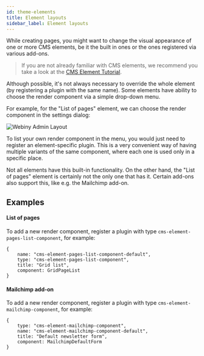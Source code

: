 ```yaml
---
id: theme-elements
title: Element layouts
sidebar_label: Element layouts
---
```


While creating pages, you might want to change the visual appearance of one or more CMS elements, be it the built
in ones or the ones registered via various add-ons.

> If you are not already familiar with CMS elements, we recommend
> you take a look at the [CMS Element Tutorial](/docs/developer-tutorials/cms-element-overview).

Although possible, it's not always necessary to override the whole element (by registering a plugin with the 
same name). Some elements have ability to choose the render component via a simple drop-down 
menu.

For example, for the "List of pages" element, we can choose the render component in the settings dialog:

![Webiny Admin Layout](assets/developer-tutorials/new-theme-addons-pages-list.png)

To list your own render component in the menu, you would just need to register an element-specific 
plugin. This is a very convenient way of having multiple variants of the same component, where each one is used only 
in a specific place. 

Not all elements have this built-in functionality. On the other hand, the "List of pages" element is certainly not the 
only one that has it. Certain add-ons also support this, like e.g. the Mailchimp add-on. 

## Examples 

#### List of pages 
To add a new render component, register a plugin with type `cms-element-pages-list-component`, for example:
 
```
{
    name: "cms-element-pages-list-component-default",
    type: "cms-element-pages-list-component",
    title: "Grid list",
    component: GridPageList
}
```

#### Mailchimp add-on
To add a new render component, register a plugin with type `cms-element-mailchimp-component`, for example:

```
{
    type: "cms-element-mailchimp-component",
    name: "cms-element-mailchimp-component-default",
    title: "Default newsletter form",
    component: MailchimpDefaultForm
}
```
